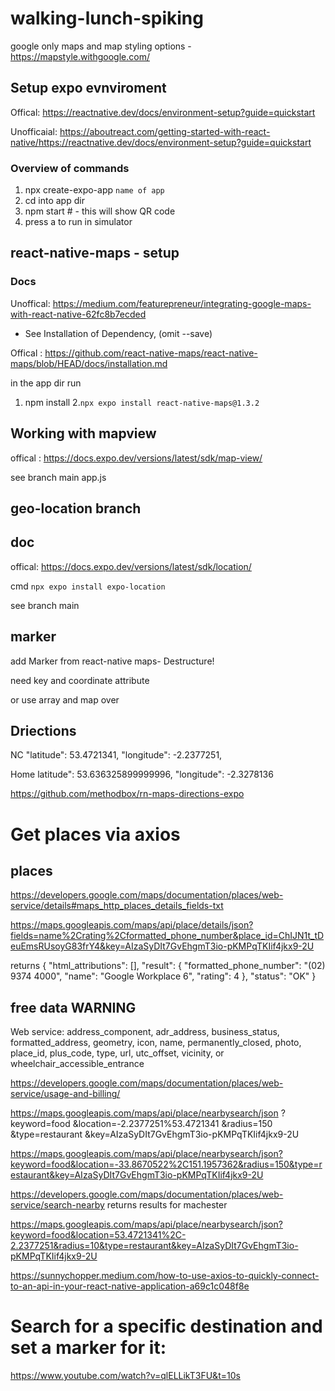 # walking-lunch-spiking

google only maps and map styling options 
-https://mapstyle.withgoogle.com/

## Setup expo evnviroment

Offical:
https://reactnative.dev/docs/environment-setup?guide=quickstart

Unofficaial:
https://aboutreact.com/getting-started-with-react-native/https://reactnative.dev/docs/environment-setup?guide=quickstart

### Overview of commands
1. npx create-expo-app `name of app`
2. cd into app dir
3. npm start # - this will show QR code
4. press a to run in simulator

## react-native-maps - setup
### Docs

Unoffical: https://medium.com/featurepreneur/integrating-google-maps-with-react-native-62fc8b7ecded

- See Installation of Dependency, (omit --save)

Offical : https://github.com/react-native-maps/react-native-maps/blob/HEAD/docs/installation.md

in the app dir run
1. npm install
2.`npx expo install react-native-maps@1.3.2`

## Working with mapview

offical : https://docs.expo.dev/versions/latest/sdk/map-view/

see branch main app.js

## geo-location branch

## doc 

offical: https://docs.expo.dev/versions/latest/sdk/location/

cmd
`npx expo install expo-location`

see branch main

## marker

add Marker from react-native maps- Destructure!

need key and coordinate attribute

or use array and map over


## Driections

NC
"latitude": 53.4721341, "longitude": -2.2377251,

Home
latitude": 53.636325899999996, "longitude": -2.3278136

https://github.com/methodbox/rn-maps-directions-expo

# Get places via axios

## places

https://developers.google.com/maps/documentation/places/web-service/details#maps_http_places_details_fields-txt

https://maps.googleapis.com/maps/api/place/details/json?fields=name%2Crating%2Cformatted_phone_number&place_id=ChIJN1t_tDeuEmsRUsoyG83frY4&key=AIzaSyDIt7GvEhgmT3io-pKMPqTKIif4jkx9-2U

returns
{
	"html_attributions": [],
	"result": {
		"formatted_phone_number": "(02) 9374 4000",
		"name": "Google Workplace 6",
		"rating": 4
	},
	"status": "OK"
}

## free data WARNING
Web service: address_component, adr_address, business_status, formatted_address, geometry, icon, name, permanently_closed, photo, place_id, plus_code, type, url, utc_offset, vicinity, or wheelchair_accessible_entrance

https://developers.google.com/maps/documentation/places/web-service/usage-and-billing/


https://maps.googleapis.com/maps/api/place/nearbysearch/json
  ?keyword=food
  &location=-2.2377251%53.4721341
  &radius=150
  &type=restaurant
  &key=AIzaSyDIt7GvEhgmT3io-pKMPqTKIif4jkx9-2U


https://maps.googleapis.com/maps/api/place/nearbysearch/json?keyword=food&location=-33.8670522%2C151.1957362&radius=150&type=restaurant&key=AIzaSyDIt7GvEhgmT3io-pKMPqTKIif4jkx9-2U

https://developers.google.com/maps/documentation/places/web-service/search-nearby
returns results for machester

https://maps.googleapis.com/maps/api/place/nearbysearch/json?keyword=food&location=53.4721341%2C-2.2377251&radius=10&type=restaurant&key=AIzaSyDIt7GvEhgmT3io-pKMPqTKIif4jkx9-2U

https://sunnychopper.medium.com/how-to-use-axios-to-quickly-connect-to-an-api-in-your-react-native-application-a69c1c048f8e


# Search for a specific destination and set a marker for it:

https://www.youtube.com/watch?v=qlELLikT3FU&t=10s
